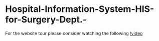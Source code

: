 # Hospital-Information-System-HIS-for-Surgery-Dept.-

For the website tour please consider watching the following [!video](../team18_website_tour.mp4)
